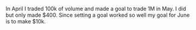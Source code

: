 In April I traded 100k of volume and made a goal to trade 1M in May. I did but only made $400. Since setting a goal worked so well my goal for June is to make $10k.

